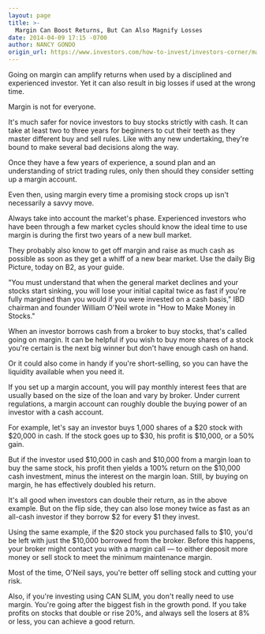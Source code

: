 ```yaml
---
layout: page
title: >-
  Margin Can Boost Returns, But Can Also Magnify Losses
date: 2014-04-09 17:15 -0700
author: NANCY GONDO
origin_url: https://www.investors.com/how-to-invest/investors-corner/margin-can-boost-returns-but-can-also-magnify-losses/
---
```


Going on margin can amplify returns when used by a disciplined and experienced investor. Yet it can also result in big losses if used at the wrong time.

Margin is not for everyone.

It's much safer for novice investors to buy stocks strictly with cash. It can take at least two to three years for beginners to cut their teeth as they master different buy and sell rules. Like with any new undertaking, they're bound to make several bad decisions along the way.

Once they have a few years of experience, a sound plan and an understanding of strict trading rules, only then should they consider setting up a margin account.

Even then, using margin every time a promising stock crops up isn't necessarily a savvy move.

Always take into account the market's phase. Experienced investors who have been through a few market cycles should know the ideal time to use margin is during the first two years of a new bull market.

They probably also know to get off margin and raise as much cash as possible as soon as they get a whiff of a new bear market. Use the daily Big Picture, today on B2, as your guide.

"You must understand that when the general market declines and your stocks start sinking, you will lose your initial capital twice as fast if you're fully margined than you would if you were invested on a cash basis," IBD chairman and founder William O'Neil wrote in "How to Make Money in Stocks."

When an investor borrows cash from a broker to buy stocks, that's called going on margin. It can be helpful if you wish to buy more shares of a stock you're certain is the next big winner but don't have enough cash on hand.

Or it could also come in handy if you're short-selling, so you can have the liquidity available when you need it.

If you set up a margin account, you will pay monthly interest fees that are usually based on the size of the loan and vary by broker. Under current regulations, a margin account can roughly double the buying power of an investor with a cash account.

For example, let's say an investor buys 1,000 shares of a \$20 stock with \$20,000 in cash. If the stock goes up to \$30, his profit is \$10,000, or a 50% gain.

But if the investor used \$10,000 in cash and \$10,000 from a margin loan to buy the same stock, his profit then yields a 100% return on the \$10,000 cash investment, minus the interest on the margin loan. Still, by buying on margin, he has effectively doubled his return.

It's all good when investors can double their return, as in the above example. But on the flip side, they can also lose money twice as fast as an all-cash investor if they borrow \$2 for every \$1 they invest.

Using the same example, if the \$20 stock you purchased falls to \$10, you'd be left with just the \$10,000 borrowed from the broker. Before this happens, your broker might contact you with a margin call — to either deposit more money or sell stock to meet the minimum maintenance margin.

Most of the time, O'Neil says, you're better off selling stock and cutting your risk.

Also, if you're investing using CAN SLIM, you don't really need to use margin. You're going after the biggest fish in the growth pond. If you take profits on stocks that double or rise 20%, and always sell the losers at 8% or less, you can achieve a good return.
